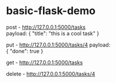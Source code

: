 # basic-flask-demo

post - http://127.0.0.1:5000/tasks 
<br />
payload: 
{
  "title": "this is a cool task"
}

put - http://127.0.0.1:5000/tasks/4
payload:
<br />
{
	"done": true
}

get - http://127.0.0.1:5000/tasks

delete - http://127.0.0.1:5000/tasks/4
